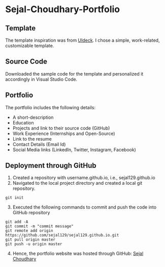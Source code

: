 # Sejal-Choudhary-Portfolio

## Template 

The template inspiration was from [UIdeck](https://uideck.com/). I chose a simple, work-related, customizable template.

## Source Code

Downloaded the sample code for the template and personalized it accordingly in Visual Studio Code.

## Portfolio

The portfolio includes the following details:
- A short-description
- Education
- Projects and link to their source code (GitHub)
- Work Experience (Internships and Open-Source)
- Link to the resume
- Contact Details (Email Id)
- Social Media links (LinkedIn, Twitter, Instagram, Facebook)

## Deployment through GitHub

1. Created a repository with username.github.io, i.e., sejal129.github.io
2. Navigated to the local project directory and created a local git repository.
```
git init
```
3. Executed the following commands to commit and push the code into GitHub repository
```                                                  
git add -A                                                         
git commit -m "commit message"                                    
git remote add origin https://github.com/sejal129/sejal129.github.io.git    
git pull origin master                                             
git push -u origin master 
```
4. Hence, the portfolio website was hosted through GitHub: [Sejal Choudhary](https://sejal129.github.io/)
